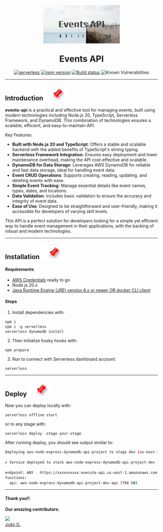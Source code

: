 <div align="center">
<h1>
<a name="logo" href="https://www.aregtech.com"><img align="center" src="resources/Events_API.png" alt="AREG SDK Home" style="width:50%;height:30%"/></a>
<br /><br /><strong>Events API</strong>

</h1>

[![serverless](http://public.serverless.com/badges/v3.svg)](http://www.serverless.com) [![npm version](https://badge.fury.io/js/serverless.svg)](https://badge.fury.io/js/serverless) [![Build status](https://github.com/heavyjg/events-api/actions/workflows/build.yml/badge.svg)](https://github.com/heavyjg/events-api/actions?query=main) ![Known Vulnerabilities](https://snyk.io/test/github/heavyjg/events-api/badge.svg)

---

</div>

## Introduction[![](https://raw.githubusercontent.com/aregtech/areg-sdk/master/docs/img/pin.svg)](#introduction)

**events-api** is a practical and effective tool for managing events, built using modern technologies including Node.js 20, TypeScript, Serverless Framework, and DynamoDB. This combination of technologies ensures a scalable, efficient, and easy-to-maintain API.

Key Features:

- **Built with Node.js 20 and TypeScript**: Offers a stable and scalable backend with the added benefits of TypeScript's strong typing.
- **Serverless Framework Integration**: Ensures easy deployment and lower maintenance overhead, making the API cost-effective and scalable.
- **DynamoDB for Data Storage**: Leverages AWS DynamoDB for reliable and fast data storage, ideal for handling event data.
- **Event CRUD Operations**: Supports creating, reading, updating, and deleting events with ease.
- **Simple Event Tracking**: Manage essential details like event names, types, dates, and locations.
- **Data Validation**: Includes basic validation to ensure the accuracy and integrity of event data.
- **Ease of Use**: Designed to be straightforward and user-friendly, making it accessible for developers of varying skill levels.

This API is a perfect solution for developers looking for a simple yet efficient way to handle event management in their applications, with the backing of robust and modern technologies.

---

## Installation[![](https://raw.githubusercontent.com/aregtech/areg-sdk/master/docs/img/pin.svg)](#installation)

#### Requirements

- [AWS Credentials](https://www.serverless.com/framework/docs/providers/aws/guide/credentials/) ready to go
- Node.js 20.x
- [Java Runtime Engine (JRE) version 6.x or newer OR docker CLI client](https://www.serverless.com/plugins/serverless-dynamodb-local)

#### Steps

1. Install dependencies with:

```
npm i
npm i -g serverless
serverless dynamodb install
```

2. Then initialize husky hooks with:

```
npm prepare
```

3. Run to connect with Serverless dashboard account:

```
serverless
```

---

## Deploy[![](https://raw.githubusercontent.com/aregtech/areg-sdk/master/docs/img/pin.svg)](#deploy)

Now you can deploy locally with:

```
serverless offline start
```

or to any stage with:

```
serverless deploy -stage your-stage
```

After running deploy, you should see output similar to:

```bash
Deploying aws-node-express-dynamodb-api-project to stage dev (us-east-1)

✔ Service deployed to stack aws-node-express-dynamodb-api-project-dev (196s)

endpoint: ANY - https://xxxxxxxxxx.execute-api.us-east-1.amazonaws.com
functions:
  api: aws-node-express-dynamodb-api-project-dev-api (766 kB)
```

---

#### Thank you!!

**Our amazing contributors**:

[<img src="https://github.com/heavyjg.png" width="60px;"/><br /><sub><a href="https://github.com/heavyjg">João G.</a></sub>](https://github.com/heavyjg/events-api)
